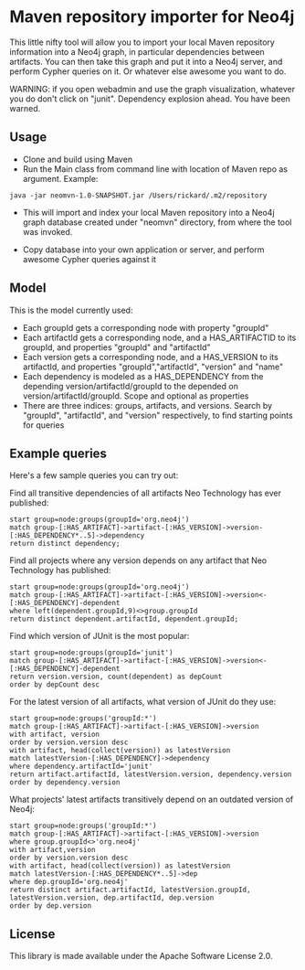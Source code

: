 Maven repository importer for Neo4j
============================================================

This little nifty tool will allow you to import your local Maven repository information into a Neo4j graph, in particular dependencies between artifacts. You can then
take this graph and put it into a Neo4j server, and perform Cypher queries on it. Or whatever else awesome you want to do.

WARNING: if you open webadmin and use the graph visualization, whatever you do don't click on "junit". Dependency explosion ahead. You have been warned.

Usage
-----
* Clone and build using Maven
* Run the Main class from command line with location of Maven repo as argument. Example:
```
java -jar neomvn-1.0-SNAPSHOT.jar /Users/rickard/.m2/repository
```

* This will import and index your local Maven repository into a Neo4j graph database created under "neomvn" directory, from where the tool was invoked.

* Copy database into your own application or server, and perform awesome Cypher queries against it

Model
-----
This is the model currently used:
* Each groupId gets a corresponding node with property "groupId"
* Each artifactId gets a corresponding node, and a HAS_ARTIFACTID to its groupId, and properties "groupId" and "artifactId"
* Each version gets a corresponding node, and a HAS_VERSION to its artifactId, and properties "groupId","artifactId", "version" and "name"
* Each dependency is modeled as a HAS_DEPENDENCY from the depending version/artifactId/groupId to the depended on version/artifactId/groupId. Scope and optional as properties
* There are three indices: groups, artifacts, and versions. Search by "groupId", "artifactId", and "version" respectively, to find starting points for queries

Example queries
---------------
Here's a few sample queries you can try out:

Find all transitive dependencies of all artifacts Neo Technology has ever published:
```
start group=node:groups(groupId='org.neo4j')
match group-[:HAS_ARTIFACT]->artifact-[:HAS_VERSION]->version-[:HAS_DEPENDENCY*..5]->dependency
return distinct dependency;
```

Find all projects where any version depends on any artifact that Neo Technology has published:
```
start group=node:groups(groupId='org.neo4j')
match group-[:HAS_ARTIFACT]->artifact-[:HAS_VERSION]->version<-[:HAS_DEPENDENCY]-dependent
where left(dependent.groupId,9)<>group.groupId
return distinct dependent.artifactId, dependent.groupId;
```

Find which version of JUnit is the most popular:
```
start group=node:groups(groupId='junit')
match group-[:HAS_ARTIFACT]->artifact-[:HAS_VERSION]->version<-[:HAS_DEPENDENCY]-dependent
return version.version, count(dependent) as depCount
order by depCount desc
```

For the latest version of all artifacts, what version of JUnit do they use:
```
start group=node:groups('groupId:*')
match group-[:HAS_ARTIFACT]->artifact-[:HAS_VERSION]->version
with artifact, version
order by version.version desc
with artifact, head(collect(version)) as latestVersion
match latestVersion-[:HAS_DEPENDENCY]->dependency
where dependency.artifactId='junit'
return artifact.artifactId, latestVersion.version, dependency.version
order by dependency.version
```

What projects' latest artifacts transitively depend on an outdated version of Neo4j:
```
start group=node:groups('groupId:*')
match group-[:HAS_ARTIFACT]->artifact-[:HAS_VERSION]->version
where group.groupId<>'org.neo4j'
with artifact,version
order by version.version desc
with artifact, head(collect(version)) as latestVersion
match latestVersion-[:HAS_DEPENDENCY*..5]->dep
where dep.groupId='org.neo4j'
return distinct artifact.artifactId, latestVersion.groupId, latestVersion.version, dep.artifactId, dep.version
order by dep.version
```

License
-------
This library is made available under the Apache Software License 2.0.
